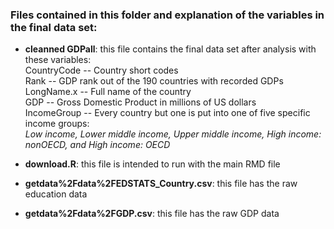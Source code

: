 ### Files contained in this folder and explanation of the variables in the final data set:  

- **cleanned GDPall**: this file contains the final data set after analysis with these variables:  
    CountryCode --  Country short codes  
    Rank --         GDP rank out of the 190 countries with recorded GDPs  
    LongName.x --   Full name of the country  
    GDP --          Gross Domestic Product in millions of US dollars  
    IncomeGroup --  Every country but one is put into one of five specific income groups:  
                          _Low income, Lower middle income, Upper middle income, High income: nonOECD, and High income: OECD_  
                      
- **download.R**: this file is intended to run with the main RMD file  
- **getdata%2Fdata%2FEDSTATS_Country.csv**: this file has the raw education data  
- **getdata%2Fdata%2FGDP.csv**: this file has the raw GDP data  


